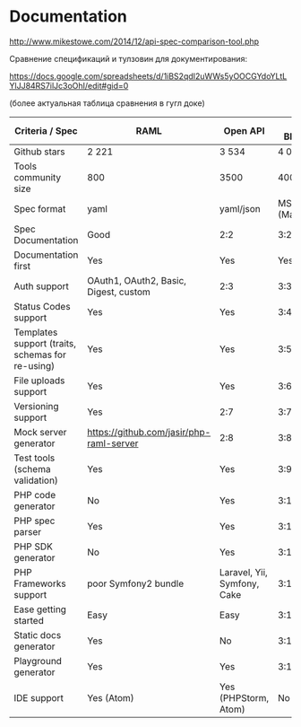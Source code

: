 # Documentation

http://www.mikestowe.com/2014/12/api-spec-comparison-tool.php

Сравнение спецификаций и тулзовин для документирования:

https://docs.google.com/spreadsheets/d/1iBS2qdI2uWWs5yOOCGYdoYLtLYlJJ84RS7ilJc3oOhI/edit#gid=0

(более актуальная таблица сравнения в гугл доке)

| Criteria / Spec | RAML | Open API | API Blueprint |
| --- | --- | --- | --- |
| Github stars |  2 221 | 3 534 | 4 092 |
| Tools community size | 800  | 3500 | 400 |
| Spec format | yaml | yaml/json | MSON (Markdown) |
| Spec Documentation | Good | 2:2 | 3:2 |
| Documentation first | Yes | Yes | Yes |
| Auth support | OAuth1, OAuth2, Basic, Digest, custom | 2:3 | 3:3 |
| Status Codes support | Yes | Yes | 3:4 |
| Templates support (traits, schemas for re-using) | Yes | Yes | 3:5 |
| File uploads support | Yes | Yes | 3:6 |
| Versioning support | Yes | 2:7 | 3:7 |
| Mock server generator | https://github.com/jasir/php-raml-server | 2:8 | 3:8 |
| Test tools (schema validation) | Yes | Yes | 3:9 |
| PHP code generator | No | Yes | 3:10 |
| PHP spec parser | Yes | Yes | 3:11 |
| PHP SDK generator | No | Yes | 3:12 |
| PHP Frameworks support | poor Symfony2 bundle | Laravel, Yii, Symfony, Cake | 3:12 |
| Ease getting started | Easy | Easy | 3:13 |
| Static docs generator | Yes | No | 3:14 |
| Playground generator | Yes | Yes | 3:15 |
| IDE support | Yes (Atom) | Yes (PHPStorm, Atom) | No |

